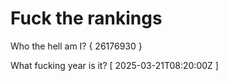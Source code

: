 # Fuck the rankings

Who the hell am I?
{ 26176930 }

What fucking year is it?
[ 2025-03-21T08:20:00Z ]
